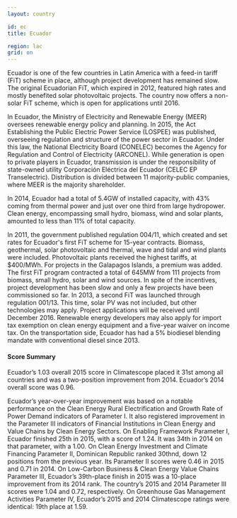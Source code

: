 ```yaml
---
layout: country

id: ec
title: Ecuador

region: lac
grid: on
---
```

Ecuador is one of the few countries in Latin America with a feed-in tariff (FiT) scheme in place, although project development has remained slow. The original Ecuadorian FiT, which expired in 2012, featured high rates and mostly benefited solar photovoltaic projects. The country now offers a non-solar FiT scheme, which is open for applications until 2016.

In Ecuador, the Ministry of Electricity and Renewable Energy (MEER) oversees renewable energy policy and planning.
In 2015, the Act Establishing the Public Electric Power Service (LOSPEE) was published, overseeing regulation and structure of the power sector in Ecuador. Under this law, the National Electricity Board (CONELEC) becomes the Agency for Regulation and Control of Electricity (ARCONEL). 
While generation is open to private players in Ecuador, transmission is under the responsibility of state-owned utility Corporación Eléctrica del Ecuador (CELEC EP Transelectric). Distribution is divided between 11 majority-public companies, where MEER is the majority shareholder. 

In 2014, Ecuador had a total of 5.4GW of installed capacity, with 43% coming from thermal power and just over one third from large hydropower. Clean energy, encompassing small hydro, biomass, wind and solar plants, amounted to less than 11% of total capacity.

In 2011, the government published regulation 004/11, which created and set rates for Ecuador's first FiT scheme for 15-year contracts. Biomass, geothermal, solar photovoltaic and thermal, wave and tidal and wind plants were included. Photovoltaic plants received the highest tariffs, at $400/MWh. For projects in the Galapagos Islands, a premium was added. The first FiT program contracted a total of 645MW from 111 projects from biomass, small hydro, solar and wind sources. In spite of the incentives, project development has been slow and only a few projects have been commissioned so far. 
In 2013, a second FiT was launched through regulation 001/13. This time, solar PV was not included, but other technologies may apply. Project applications will be received until December 2016.
Renewable energy developers may also apply for import tax exemption on clean energy equipment and a five-year waiver on income tax. On the transportation side, Ecuador has had a 5% biodiesel blending mandate with conventional diesel since 2013.

#### Score Summary

Ecuador’s 1.03 overall 2015 score in Climatescope placed it 31st among all countries and was a two-position improvement from 2014. Ecuador’s 2014 overall score was 0.96.

Ecuador’s year-over-year improvement was based on a notable performance on the Clean Energy Rural Electrification and Growth Rate of Power Demand indicators of Parameter I. It also registered improvement in the Parameter III indicators of Financial Institutions in Clean Energy and Value Chains by Clean Energy Sectors.
On Enabling Framework Parameter I, Ecuador finished 25th in 2015, with a score of 1.24. It was 34th in 2014 on that parameter, with a 1.00.
On Clean Energy Investment and Climate Financing Parameter II, Dominican Republic ranked 30thnd, down 12 positions from the previous year. Its Parameter II scores were 0.46 in 2015 and 0.71 in 2014.
On Low-Carbon Business & Clean Energy Value Chains Parameter III, Ecuador’s 39th-place finish in 2015 was a 10-place improvement from its 2014 rank. The country’s 2015 and 2014 Parameter III scores were 1.04 and 0.72, respectively.
On Greenhouse Gas Management Activities Parameter IV, Ecuador’s 2015 and 2014 Climatescope ratings were identical: 19th place at 1.59.
